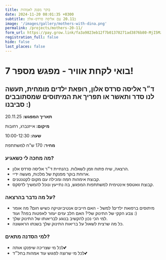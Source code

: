 ```yaml
---
title: בוקר מפנק לאמהות
date: 2024-11-20 08:01:35 +0300
subtitle: ב20.11 עם אליסה סרדס-אלון
image: '/images/gallery/mothers-with-dina.png'
permalink: /projects/mothers-20-11/
form_url: https://pay.grow.link/fa3a9823eb12f7b01378271ad3876b80-MjI5Mzc1Ng
registration_full: false
hide: false
last_places: false
---
```


# בואי לקחת אוויר - מפגש מספר 7!

## ד״ר אליסה סרדס אלון, רופאת ילדים מומחית, תעשה לנו סדר ותאשר או תפריך את המיתוסים שמסתובבים סביבנו :)

**תאריך המפגש:** 20.11.25 

**מיקום:** אייזנברג, רחובות  

**שעה:** 10:00-12:30 

**מחיר:** 170 ש"ח למשתתפת

### מה מחכה לי כשאגיע?

- הרצאה, שיח פתוח וזמן לשאלות. בהנחיית ד״ר אליסה סרדס אלון.
- ארוחת בוקר מפנקת של מלכות, מעשה ידיי.
- קבוצת אימהות חמה ומכילה עם מקום לקטנטנים.
- קבוצת וואטספ אינטימית למשתתפות המפגש, בה נתייעץ ונוכל להמשיך לדסקס.

### על מה נדבר בהרצאה?

- מיתוסים ברפואת ילדים! למשל - האם חייבים אנטיביוטיקה כשיש חום? מה אומר צבע הקקי של התינוק שלי? האם חלב עזים יעזור לאפטות בפה? ועוד :)
- למי הכי נכון להקשיב בנוגע לבריאותו של התינוק שלך.
- כל מה שרצית לשאול על בריאות התינוק שלך בשנתו הראשונה.

### למי הסדנה מתאים?

- לכל מי שצריכה שיפנקו אותה💕
- לכל מי שרוצה לפגוש עוד אמהות בחל״ד💕
  



